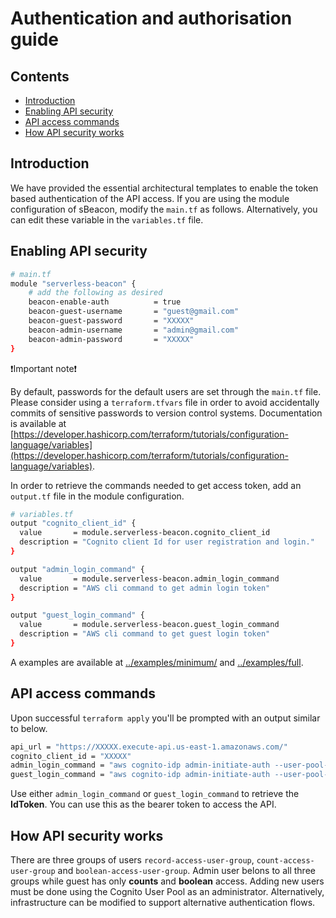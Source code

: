 # Authentication and authorisation guide
## Contents

<!-- TOC start (generated with https://github.com/derlin/bitdowntoc) -->

- [Introduction ](#introduction)
- [Enabling API security](#enabling-api-security)
- [API access commands](#api-access-commands)
- [How API security works](#how-api-security-works)

<!-- TOC end -->

## Introduction 
We have provided the essential architectural templates to enable the token based authentication of the API access. If you are using the module configuration of sBeacon, modify the `main.tf` as follows. Alternatively, you can edit these variable in the `variables.tf` file.

## Enabling API security
```bash
# main.tf
module "serverless-beacon" {
    # add the following as desired
    beacon-enable-auth          = true
    beacon-guest-username       = "guest@gmail.com"
    beacon-guest-password       = "XXXXX"
    beacon-admin-username       = "admin@gmail.com"
    beacon-admin-password       = "XXXXX"
}
``` 
❗Important note❗ 

By default, passwords for the default users are set through the `main.tf` file. Please consider using a `terraform.tfvars` file in order to avoid accidentally commits of sensitive passwords to version control systems. Documentation is available at [https://developer.hashicorp.com/terraform/tutorials/configuration-language/variables](https://developer.hashicorp.com/terraform/tutorials/configuration-language/variables).

In order to retrieve the commands needed to get access token, add an `output.tf` file in the module configuration.
```bash
# variables.tf
output "cognito_client_id" {
  value       = module.serverless-beacon.cognito_client_id
  description = "Cognito client Id for user registration and login."
}

output "admin_login_command" {
  value       = module.serverless-beacon.admin_login_command
  description = "AWS cli command to get admin login token"
}

output "guest_login_command" {
  value       = module.serverless-beacon.guest_login_command
  description = "AWS cli command to get guest login token"
}
``` 
A examples are available at [../examples/minimum/](../examples/minimum/) and  [../examples/full](../examples/full).

## API access commands

Upon successful `terraform apply` you'll be prompted with an output similar to below.
```bash 
api_url = "https://XXXXX.execute-api.us-east-1.amazonaws.com/"
cognito_client_id = "XXXXX"
admin_login_command = "aws cognito-idp admin-initiate-auth --user-pool-id us-east-1_A89RD07je --region us-east-1 --client-id 100n0tno0e0sql96mcgciaa8to --auth-flow ADMIN_USER_PASSWORD_AUTH --auth-parameters USERNAME=admin@gmail.com,PASSWORD=XXXXX --output json --query AuthenticationResult.IdToken"
guest_login_command = "aws cognito-idp admin-initiate-auth --user-pool-id us-east-1_A89RD07je --region us-east-1 --client-id XXXXX --auth-flow ADMIN_USER_PASSWORD_AUTH --auth-parameters USERNAME=guest@gmail.com,PASSWORD=XXXXX --output json --query AuthenticationResult.IdToken"
```

Use either `admin_login_command` or `guest_login_command` to retrieve the **IdToken**. You can use this as the bearer token to access the API.

## How API security works

There are three groups of users `record-access-user-group`, `count-access-user-group` and `boolean-access-user-group`. Admin user belons to all three groups while guest has only **counts** and **boolean** access. Adding new users must be done using the Cognito User Pool as an administrator. Alternatively, infrastructure can be modified to support alternative authentication flows.
